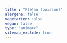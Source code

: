 ```yaml
---
title : "Flétan (poisson)"
alergene: false
vegetarien: false
vegan: false
type: "animaux"
sitemap_exclude: true
--- 
```

